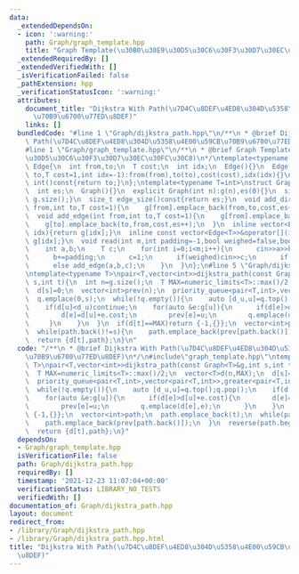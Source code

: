 ```yaml
---
data:
  _extendedDependsOn:
  - icon: ':warning:'
    path: Graph/graph_template.hpp
    title: "Graph Template(\u30B0\u30E9\u30D5\u30C6\u30F3\u30D7\u30EC\u30FC\u30C8)"
  _extendedRequiredBy: []
  _extendedVerifiedWith: []
  _isVerificationFailed: false
  _pathExtension: hpp
  _verificationStatusIcon: ':warning:'
  attributes:
    document_title: "Dijkstra With Path(\u7D4C\u8DEF\u4ED8\u304D\u5358\u4E00\u59CB\
      \u70B9\u6700\u77ED\u8DEF)"
    links: []
  bundledCode: "#line 1 \"Graph/dijkstra_path.hpp\"\n/**\n * @brief Dijkstra With\
    \ Path(\u7D4C\u8DEF\u4ED8\u304D\u5358\u4E00\u59CB\u70B9\u6700\u77ED\u8DEF)\n*/\n\
    #line 1 \"Graph/graph_template.hpp\"\n/**\n * @brief Graph Template(\u30B0\u30E9\
    \u30D5\u30C6\u30F3\u30D7\u30EC\u30FC\u30C8)\n*/\ntemplate<typename T=int>\nstruct\
    \ Edge{\n  int from,to;\n  T cost;\n  int idx;\n  Edge(){}\n  Edge(int from,int\
    \ to,T cost=1,int idx=-1):from(from),to(to),cost(cost),idx(idx){}\n  operator\
    \ int()const{return to;}\n};\ntemplate<typename T=int>\nstruct Graph{\n  vector<vector<Edge>>g;\n\
    \  int es;\n  Graph(){}\n  explicit Graph(int n):g(n),es(0){}\n  size_t size()const{return\
    \ g.size();}\n  size_t edge_size()const{return es;}\n  void add_directed_edge(int\
    \ from,int to,T cost=1){\n    g[from].emplace_back(from,to,cost,es++);\n  }\n\
    \  void add_edge(int from,int to,T cost=1){\n    g[from].emplace_back(from,to,cost,es);\n\
    \    g[to].emplace_back(to,from,cost,es++);\n  }\n  inline vector<Edge<T>>&operator[](int\
    \ idx){return g[idx];}\n  inline const vector<Edge<T>>&operator[](int idx)const{return\
    \ g[idx];}\n  void read(int m,int padding=-1,bool weighed=false,bool direct=false){\n\
    \    int a,b;\n    T c;\n    for(int i=0;i<m;i++){\n      cin>>a>>b;\n      a+=padding;\n\
    \      b+=padding;\n      c=1;\n      if(weighed)cin>>c;\n      if(direct)add_directed_edge(a,b,c);\n\
    \      else add_edge(a,b,c);\n    }\n  }\n};\n#line 5 \"Graph/dijkstra_path.hpp\"\
    \ntemplate<typename T>\npair<T,vector<int>>dijkstra_path(const Graph<T>&g,int\
    \ s,int t){\n  int n=g.size();\n  T MAX=numeric_limits<T>::max()/2;\n  vector<T>d(n,MAX);\n\
    \  d[s]=0;\n  vector<int>prev(n);\n  priority_queue<pair<T,int>,vector<pair<T,int>>,greater<pair<T,int>>>q;\n\
    \  q.emplace(0,s);\n  while(!q.empty()){\n    auto [d_u,u]=q.top();q.pop();\n\
    \    if(d[u]<d_u)continue;\n    for(auto &e:g[u]){\n      if(d[e]>d[u]+e.cost){\n\
    \        d[e]=d[u]+e.cost;\n        prev[e]=u;\n        q.emplace(d[e],e);\n \
    \     }\n    }\n  }\n  if(d[t]==MAX)return {-1,{}};\n  vector<int>path;\n  path.emplace_back(t);\n\
    \  while(path.back()!=s){\n    path.emplace_back(prev[path.back()]);\n  }\n  reverse(path.begin(),path.end());\n\
    \  return {d[t],path};\n}\n"
  code: "/**\n * @brief Dijkstra With Path(\u7D4C\u8DEF\u4ED8\u304D\u5358\u4E00\u59CB\
    \u70B9\u6700\u77ED\u8DEF)\n*/\n#include\"graph_template.hpp\"\ntemplate<typename\
    \ T>\npair<T,vector<int>>dijkstra_path(const Graph<T>&g,int s,int t){\n  int n=g.size();\n\
    \  T MAX=numeric_limits<T>::max()/2;\n  vector<T>d(n,MAX);\n  d[s]=0;\n  vector<int>prev(n);\n\
    \  priority_queue<pair<T,int>,vector<pair<T,int>>,greater<pair<T,int>>>q;\n  q.emplace(0,s);\n\
    \  while(!q.empty()){\n    auto [d_u,u]=q.top();q.pop();\n    if(d[u]<d_u)continue;\n\
    \    for(auto &e:g[u]){\n      if(d[e]>d[u]+e.cost){\n        d[e]=d[u]+e.cost;\n\
    \        prev[e]=u;\n        q.emplace(d[e],e);\n      }\n    }\n  }\n  if(d[t]==MAX)return\
    \ {-1,{}};\n  vector<int>path;\n  path.emplace_back(t);\n  while(path.back()!=s){\n\
    \    path.emplace_back(prev[path.back()]);\n  }\n  reverse(path.begin(),path.end());\n\
    \  return {d[t],path};\n}"
  dependsOn:
  - Graph/graph_template.hpp
  isVerificationFile: false
  path: Graph/dijkstra_path.hpp
  requiredBy: []
  timestamp: '2021-12-23 11:07:04+00:00'
  verificationStatus: LIBRARY_NO_TESTS
  verifiedWith: []
documentation_of: Graph/dijkstra_path.hpp
layout: document
redirect_from:
- /library/Graph/dijkstra_path.hpp
- /library/Graph/dijkstra_path.hpp.html
title: "Dijkstra With Path(\u7D4C\u8DEF\u4ED8\u304D\u5358\u4E00\u59CB\u70B9\u6700\u77ED\
  \u8DEF)"
---
```


